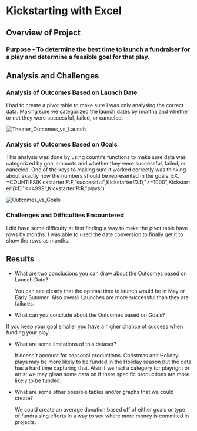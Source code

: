 # Kickstarting with Excel

## Overview of Project
 
### Purpose - To determine the best time to launch a fundraiser for a play and determine a feasible goal for that play. 

## Analysis and Challenges

### Analysis of Outcomes Based on Launch Date

  I had to create a pivot table to make sure I was only analysing the correct data. Making sure we categorized the launch dates by montha and whether or not they were successful, failed, or canceled. 

![Theater_Outcomes_vs_Launch](https://user-images.githubusercontent.com/90650209/157999184-331712c4-edc0-4848-8f05-0460349821ac.png)

### Analysis of Outcomes Based on Goals

  This analysis was done by using countifs functions to make sure data was categorized by goal amounts and whether they were successful, failed, or canceled. One of the keys to making sure it worked correctly was thinking about exactly how the numbers should be represented in the goals. EX. =COUNTIFS(Kickstarter!$F:$F,"successful",Kickstarter!$D:$D,">=1000",Kickstarter!$D:$D,"<=4999",Kickstarter!$R:$R,"plays")


![Outcomes_vs_Goals](https://user-images.githubusercontent.com/90650209/157999193-a027d5e8-2b81-4c1c-a913-67d4fb97fce1.png)

### Challenges and Difficulties Encountered

  I did have some difficulty at first finding a way to make the pivot table have rows by months. I was able to used the date conversion to finally get it to show the rows as months. 

## Results

- What are two conclusions you can draw about the Outcomes based on Launch Date?
  
  You can see clearly that the optimal time to launch would be in May or Early Summer. Also overall Launches are more successful than they are failures. 
  
- What can you conclude about the Outcomes based on Goals?

If you keep your goal smaller you have a higher chance of success when funding your play. 
  
- What are some limitations of this dataset?

  It doesn't account for seasonal productions. Christmas and Holiday plays may be more likely to be funded in the Holiday season but the data has a hard time capturing that. Also if we had a category for playright or artist we may glean some data on if there specific productions are more likely to be funded. 
- What are some other possible tables and/or graphs that we could create?

  We could create an average donation based off of either goals or type of fundraising efforts in a way to see where more money is commited in projects. 
  
